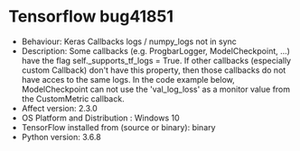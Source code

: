 # Tensorflow bug41851
- Behaviour: Keras Callbacks logs / numpy_logs not in sync
- Description: Some callbacks (e.g. ProgbarLogger, ModelCheckpoint, ...) have the flag self._supports_tf_logs = True. If other callbacks (especially custom Callback) don't have this property, then those callbacks do not have acces to the same logs.
In the code example below, ModelCheckpoint can not use the 'val_log_loss' as a monitor value from the CustomMetric callback.
- Affect version: 2.3.0
- OS Platform and Distribution : Windows 10
- TensorFlow installed from (source or binary): binary
- Python version: 3.6.8
